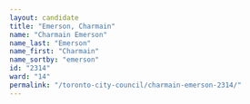 ```yaml
---
layout: candidate
title: "Emerson, Charmain"
name: "Charmain Emerson"
name_last: "Emerson"
name_first: "Charmain"
name_sortby: "emerson"
id: "2314"
ward: "14"
permalink: "/toronto-city-council/charmain-emerson-2314/"
---
```

